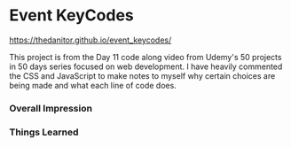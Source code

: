 # Event KeyCodes

https://thedanitor.github.io/event_keycodes/

This project is from the Day 11 code along video from Udemy's 50 projects in 50 days series focused on web development. I have heavily commented the CSS and JavaScript to make notes to myself why certain choices are being made and what each line of code does.

### Overall Impression



### Things Learned

